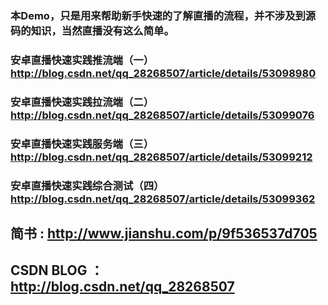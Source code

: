 
### 本Demo，只是用来帮助新手快速的了解直播的流程，并不涉及到源码的知识，当然直播没有这么简单。

### 安卓直播快速实践推流端（一） http://blog.csdn.net/qq_28268507/article/details/53098980
### 安卓直播快速实践拉流端（二） http://blog.csdn.net/qq_28268507/article/details/53099076
### 安卓直播快速实践服务端（三） http://blog.csdn.net/qq_28268507/article/details/53099212
### 安卓直播快速实践综合测试（四） http://blog.csdn.net/qq_28268507/article/details/53099362

## 简书 : http://www.jianshu.com/p/9f536537d705
## CSDN BLOG ：http://blog.csdn.net/qq_28268507

